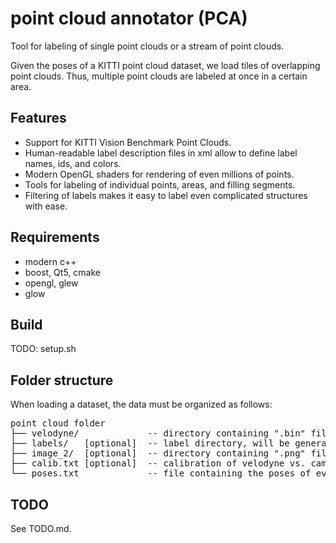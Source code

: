 # point cloud annotator (PCA)

 Tool for labeling of single point clouds or a stream of point clouds. 
 
 Given the poses of a KITTI point cloud dataset, we load tiles of overlapping point clouds. Thus, multiple point clouds 
 are labeled at once in a certain area. 


## Features
 - Support for KITTI Vision Benchmark Point Clouds.
 - Human-readable label description files in xml allow to define label names, ids, and colors.
 - Modern OpenGL shaders for rendering of even millions of points.
 - Tools for labeling of individual points, areas, and filling segments.
 - Filtering of labels makes it easy to label even complicated structures with ease.
 
## Requirements

 - modern c++
 - boost, Qt5, cmake
 - opengl, glew
 - glow
 
## Build

 TODO: setup.sh
 
## Folder structure

When loading a dataset, the data must be organized as follows:

<pre>
point cloud folder
├── velodyne/             -- directory containing ".bin" files with Velodyne point clouds.   
├── labels/   [optional]  -- label directory, will be generated if not present.  
├── image_2/  [optional]  -- directory containing ".png" files from the color   camera.  
├── calib.txt [optional]  -- calibration of velodyne vs. camera. needed for projection of point cloud into camera.  
└── poses.txt             -- file containing the poses of every scan.
</pre>
 

## TODO

 See TODO.md.